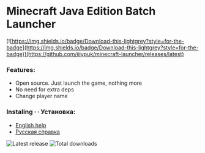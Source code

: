 Minecraft Java Edition Batch Launcher
========================
[![https://img.shields.io/badge/Download-this-lightgrey?style=for-the-badge](https://img.shields.io/badge/Download-this-lightgrey?style=for-the-badge)](https://github.com/iiiypuk/minecraft-launcher/releases/latest)

### Features:
* Open source. Just launch the game, nothing more
* No need for extra deps
* Change player name

### Instaling ∙ ∙ Установка:
+ [English help](https://github.com/IIIypuk/minecraft-launcher/blob/master/INSTALLATION_EN.md)
+ [Русская справка](https://github.com/IIIypuk/minecraft-launcher/blob/master/INSTALLATION_RU.md)

![Latest release](https://img.shields.io/github/v/release/iiiypuk/minecraft-launcher?style=for-the-badge) ![Total downloads](https://img.shields.io/github/downloads/iiiypuk/minecraft-launcher/total?style=for-the-badge)
